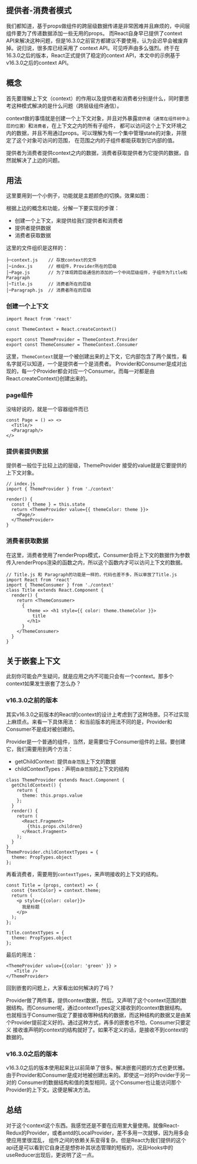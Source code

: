 ## 提供者-消费者模式

我们都知道，基于props做组件的跨层级数据传递是非常困难并且麻烦的，中间层组件要为了传递数据添加一些无用的props。
而React自身早已提供了context API来解决这种问题，但是16.3.0之前官方都建议不要使用，认为会迟早会被废弃掉。说归说，很多库已经采用了
context API。可见呼声由多么强烈。终于在16.3.0之后的版本，React正式提供了稳定的context API，本文中的示例基于v16.3.0之后的context API。

## 概念
首先要理解上下文（context）的作用以及提供者和消费者分别是什么，同时要思考这种模式解决的是什么问题（跨层级组件通信）。

context做的事情就是创建一个上下文对象，并且对外暴露`提供者（通常在组件树中上层的位置）`和`消费者`，在上下文之内的所有子组件，
都可以访问这个上下文环境之内的数据，并且不用通过props。可以理解为有一个集中管理state的对象，并限定了这个对象可访问的范围，
在范围之内的子组件都能获取到它内部的值。

提供者为消费者提供context之内的数据，消费者获取提供者为它提供的数据，自然就解决了上边的问题。

## 用法
这里要用到一个小例子，功能就是主题颜色的切换。效果如图：

根据上边的概念和功能，分解一下要实现的步骤：
* 创建一个上下文，来提供给我们提供者和消费者
* 提供者提供数据
* 消费者获取数据

这里的文件组织是这样的：

```
├─context.js    // 存放context的文件
│─index.js      // 根组件，Provider所在的层级
│─Page.js       // 为了体现跨层级通信的添加的一个中间层级组件，子组件为Title和Paragraph
│─Title.js      // 消费者所在的层级
│─Paragraph.js  // 消费者所在的层级
```



### 创建一个上下文

```
import React from 'react'

const ThemeContext = React.createContext()

export const ThemeProvider = ThemeContext.Provider
export const ThemeConsumer = ThemeContext.Consumer

```
这里，`ThemeContext`就是一个被创建出来的上下文，它内部包含了两个属性，看名字就可以知道，一个是提供者一个是消费者。
Provider和Consumer是成对出现的，每一个Provider都会对应一个Consumer。而每一对都是由React.createContext()创建出来的。

### page组件
没啥好说的，就是一个容器组件而已
```
const Page = () => <>
  <Title/>
  <Paragraph/>
</>
```
### 提供者提供数据
提供者一般位于比较上边的层级，ThemeProvider 接受的value就是它要提供的上下文对象。

```
// index.js
import { ThemeProvider } from './context'

render() {
  const { theme } = this.state
  return <ThemeProvider value={{ themeColor: theme }}>
    <Page/>
  </ThemeProvider>
}

```

### 消费者获取数据
在这里，消费者使用了renderProps模式，Consumer会将上下文的数据作为参数传入renderProps渲染的函数之内，所以这个函数内才可以访问上下文的数据。
```
// Title.js 和 Paragraph的功能是一样的，代码也差不多，所以单放了Title.js
import React from 'react'
import { ThemeConsumer } from './context'
class Title extends React.Component {
  render() {
    return <ThemeConsumer>
      {
        theme => <h1 style={{ color: theme.themeColor }}>
          title
        </h1>
      }
    </ThemeConsumer>
  }
}
```

## 关于嵌套上下文

此刻你可能会产生疑问，就是应用之内不可能只会有一个context。那多个context如果发生嵌套了怎么办？

### v16.3.0之前的版本
其实v16.3.0之前版本的React的context的设计上考虑到了这种场景。只不过实现上麻烦点。来看一下具体用法：
和当前版本的用法不同的是，Provider和Consumer不是成对被创建的。

Provider是一个普通的组件，当然，是需要位于Consumer组件的上层。要创建它，我们需要用到两个方法：
* getChildContext: 提供`自身范围`上下文的数据
* childContextTypes：声明`自身范围`的上下文的结构

```
class ThemeProvider extends React.Component {
  getChildContext() {
    return {
      theme: this.props.value
    };
  }
  render() {
    return (
      <React.Fragment>
        {this.props.children}
      </React.Fragment>
    );
  }
}
ThemeProvider.childContextTypes = {
  theme: PropTypes.object
};
```

再看消费者，需要用到`contextTypes`，来声明接收的上下文的结构。
```
const Title = (props, context) => {
  const {textColor} = context.theme;
  return (
    <p style={{color: color}}>
      我是标题
    </p>
  );
};

Title.contextTypes = {
  theme: PropTypes.object
};

```
最后的用法：
```
<ThemeProvider value={{color: 'green' }} >
   <Title />
</ThemeProvider>

```

回到嵌套的问题上，大家看出如何解决的了吗？

Provider做了两件事，提供context数据，然后。又声明了这个context范围的数据结构。而Consumer呢，通过contextTypes定义接收到的context数据结构。
也就相当于Consumer指定了要接收哪种结构的数据，而这种结构的数据又是由某个Provider提前定义好的。通过这种方式，再多的嵌套也不怕，Consumer只要定义
接收谁声明的context的结构就好了。如果不定义的话，是接收不到context的数据的。

### v16.3.0之后的版本
v16.3.0之后的版本使用起来比以前简单了很多。解决嵌套问题的方式也更优雅。由于Provider和Consumer是成对地被创建出来的。即使这一对的Provider于另一对的
Consumer的数据结构和值的类型相同，这个Consumer也让能访问那个Provider的上下文。这便是解决方法。

## 总结

对于这个context这个东西。我感觉还是不要在应用里大量使用。就像React-Redux的Provider，或者antd的LocalProvider，差不多用一次就够，因为用多会使应用里很混乱，
组件之间的依赖关系变得复杂。但是React为我们提供的这个api还是可以看到它自身还是想弥补其状态管理的短板的，况且Hooks中的useReducer出现后，更说明了这一点。



